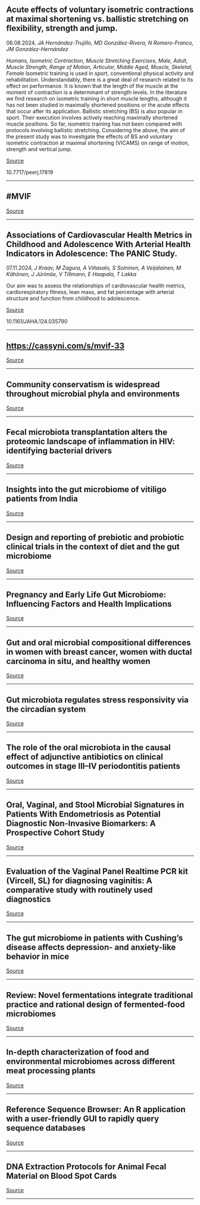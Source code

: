 ## Acute effects of voluntary isometric contractions at maximal shortening vs. ballistic stretching on flexibility, strength and jump.
 06.08.2024, _JA Hernández-Trujillo, MD González-Rivera, N Romero-Franco, JM González-Hernández_


_Humans, Isometric Contraction, Muscle Stretching Exercises, Male, Adult, Muscle Strength, Range of Motion, Articular, Middle Aged, Muscle, Skeletal, Female_
Isometric training is used in sport, conventional physical activity and rehabilitation. Understandably, there is a great deal of research related to its effect on performance. It is known that the length of the muscle at the moment of contraction is a determinant of strength levels. In the literature we find research on isometric training in short muscle lengths, although it has not been studied in maximally shortened positions or the acute effects that occur after its application. Ballistic stretching (BS) is also popular in sport. Their execution involves actively reaching maximally shortened muscle positions. So far, isometric training has not been compared with protocols involving ballistic stretching. Considering the above, the aim of the present study was to investigate the effects of BS and voluntary isometric contraction at maximal shortening (VICAMS) on range of motion, strength and vertical jump.

[Source](https://twitter.com/hashtag/MVIF?src=hashtag_click)

10.7717/peerj.17819

---

## #MVIF

[Source](https://twitter.com/hashtag/MVIF?src=hashtag_click)

---

## Associations of Cardiovascular Health Metrics in Childhood and Adolescence With Arterial Health Indicators in Adolescence: The PANIC Study.
 07.11.2024, _J Kraav, M Zagura, A Viitasalo, S Soininen, A Veijalainen, M Kähönen, J Jürimäe, V Tillmann, E Haapala, T Lakka_


Our aim was to assess the relationships of cardiovascular health metrics, cardiorespiratory fitness, lean mass, and fat percentage with arterial structure and function from childhood to adolescence.

[Source](https://t.co/eyND8gTt07)

10.1161/JAHA.124.035790

---

## https://cassyni.com/s/mvif-33

[Source](https://t.co/eyND8gTt07)

---

## Community conservatism is widespread throughout microbial phyla and environments 

[Source](https://www.biorxiv.org/content/10.1101/2024.11.06.622256v1)

---

## Fecal microbiota transplantation alters the proteomic landscape of inflammation in HIV: identifying bacterial drivers

[Source](https://microbiomejournal.biomedcentral.com/articles/10.1186/s40168-024-01919-5)

---

## Insights into the gut microbiome of vitiligo patients from India

[Source](https://bmcmicrobiol.biomedcentral.com/articles/10.1186/s12866-024-03529-5)

---

## Design and reporting of prebiotic and probiotic clinical trials in the context of diet and the gut microbiome

[Source](https://www.nature.com/articles/s41564-024-01831-6)

---

## Pregnancy and Early Life Gut Microbiome: Influencing Factors and Health Implications 

[Source](https://www.researchsquare.com/article/rs-5334252/v1)

---

## Gut and oral microbial compositional differences in women with breast cancer, women with ductal carcinoma in situ, and healthy women

[Source](https://journals.asm.org/doi/full/10.1128/msystems.01237-24)

---

## Gut microbiota regulates stress responsivity via the circadian system

[Source](https://www.cell.com/cell-metabolism/fulltext/S1550-4131(24)00399-1)

---

## The role of the oral microbiota in the causal effect of adjunctive antibiotics on clinical outcomes in stage III–IV periodontitis patients 

[Source](https://microbiomejournal.biomedcentral.com/articles/10.1186/s40168-024-01945-3)

---

## Oral, Vaginal, and Stool Microbial Signatures in Patients With Endometriosis as Potential Diagnostic Non-Invasive Biomarkers: A Prospective Cohort Study

[Source](https://obgyn.onlinelibrary.wiley.com/doi/full/10.1111/1471-0528.17979)

---

## Evaluation of the Vaginal Panel Realtime PCR kit (Vircell, SL) for diagnosing vaginitis: A comparative study with routinely used diagnostics

[Source](https://journals.plos.org/plosone/article?id=10.1371/journal.pone.0313414)

---

## The gut microbiome in patients with Cushing’s disease affects depression- and anxiety-like behavior in mice 

[Source](https://microbiomejournal.biomedcentral.com/articles/10.1186/s40168-024-01939-1)

---

## Review: Novel fermentations integrate traditional practice and rational design of fermented-food microbiomes

[Source](https://www.cell.com/current-biology/fulltext/S0960-9822(24)01288-0)

---

## In-depth characterization of food and environmental microbiomes across different meat processing plants

[Source](https://microbiomejournal.biomedcentral.com/articles/10.1186/s40168-024-01856-3)

---

## Reference Sequence Browser: An R application with a user-friendly GUI to rapidly query sequence databases

[Source](https://journals.plos.org/plosone/article?id=10.1371/journal.pone.0309707)

---

## DNA Extraction Protocols for Animal Fecal Material on Blood Spot Cards

[Source](https://www.biorxiv.org/content/10.1101/2024.11.03.621776v1)

---

